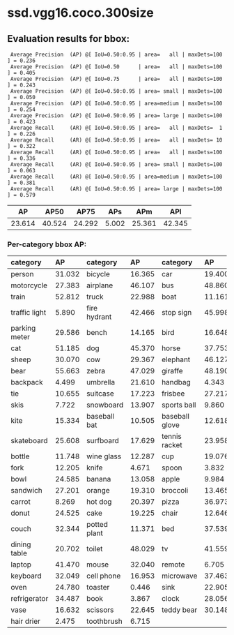 # ssd.vgg16.coco.300size  

## Evaluation results for bbox:  

```  
 Average Precision  (AP) @[ IoU=0.50:0.95 | area=   all | maxDets=100 ] = 0.236
 Average Precision  (AP) @[ IoU=0.50      | area=   all | maxDets=100 ] = 0.405
 Average Precision  (AP) @[ IoU=0.75      | area=   all | maxDets=100 ] = 0.243
 Average Precision  (AP) @[ IoU=0.50:0.95 | area= small | maxDets=100 ] = 0.050
 Average Precision  (AP) @[ IoU=0.50:0.95 | area=medium | maxDets=100 ] = 0.254
 Average Precision  (AP) @[ IoU=0.50:0.95 | area= large | maxDets=100 ] = 0.423
 Average Recall     (AR) @[ IoU=0.50:0.95 | area=   all | maxDets=  1 ] = 0.226
 Average Recall     (AR) @[ IoU=0.50:0.95 | area=   all | maxDets= 10 ] = 0.322
 Average Recall     (AR) @[ IoU=0.50:0.95 | area=   all | maxDets=100 ] = 0.336
 Average Recall     (AR) @[ IoU=0.50:0.95 | area= small | maxDets=100 ] = 0.063
 Average Recall     (AR) @[ IoU=0.50:0.95 | area=medium | maxDets=100 ] = 0.381
 Average Recall     (AR) @[ IoU=0.50:0.95 | area= large | maxDets=100 ] = 0.579
```  
|   AP   |  AP50  |  AP75  |  APs  |  APm   |  APl   |  
|:------:|:------:|:------:|:-----:|:------:|:------:|  
| 23.614 | 40.524 | 24.292 | 5.002 | 25.361 | 42.345 |

### Per-category bbox AP:  

| category      | AP     | category     | AP     | category       | AP     |  
|:--------------|:-------|:-------------|:-------|:---------------|:-------|  
| person        | 31.032 | bicycle      | 16.365 | car            | 19.400 |  
| motorcycle    | 27.383 | airplane     | 46.107 | bus            | 48.860 |  
| train         | 52.812 | truck        | 22.988 | boat           | 11.161 |  
| traffic light | 5.890  | fire hydrant | 42.466 | stop sign      | 45.998 |  
| parking meter | 29.586 | bench        | 14.165 | bird           | 16.648 |  
| cat           | 51.185 | dog          | 45.370 | horse          | 37.753 |  
| sheep         | 30.070 | cow          | 29.367 | elephant       | 46.127 |  
| bear          | 55.663 | zebra        | 47.029 | giraffe        | 48.190 |  
| backpack      | 4.499  | umbrella     | 21.610 | handbag        | 4.343  |  
| tie           | 10.655 | suitcase     | 17.223 | frisbee        | 27.217 |  
| skis          | 7.722  | snowboard    | 13.907 | sports ball    | 9.860  |  
| kite          | 15.334 | baseball bat | 10.505 | baseball glove | 12.618 |  
| skateboard    | 25.608 | surfboard    | 17.629 | tennis racket  | 23.958 |  
| bottle        | 11.748 | wine glass   | 12.287 | cup            | 19.076 |  
| fork          | 12.205 | knife        | 4.671  | spoon          | 3.832  |  
| bowl          | 24.585 | banana       | 13.058 | apple          | 9.984  |  
| sandwich      | 27.201 | orange       | 19.310 | broccoli       | 13.465 |  
| carrot        | 8.269  | hot dog      | 20.397 | pizza          | 36.973 |  
| donut         | 24.525 | cake         | 19.225 | chair          | 12.646 |  
| couch         | 32.344 | potted plant | 11.371 | bed            | 37.539 |  
| dining table  | 20.702 | toilet       | 48.029 | tv             | 41.559 |  
| laptop        | 41.470 | mouse        | 32.040 | remote         | 6.705  |  
| keyboard      | 32.049 | cell phone   | 16.953 | microwave      | 37.463 |  
| oven          | 24.780 | toaster      | 0.446  | sink           | 22.905 |  
| refrigerator  | 34.487 | book         | 3.867  | clock          | 28.056 |  
| vase          | 16.632 | scissors     | 22.645 | teddy bear     | 30.148 |  
| hair drier    | 2.475  | toothbrush   | 6.715  |                |        |
